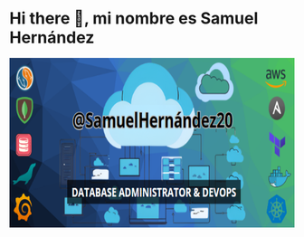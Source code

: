 # Hi there 👋, mi nombre es Samuel Hernández
<img src="images/Presentacion_GitHub.png" width="600" height="300" align="right"/> 
